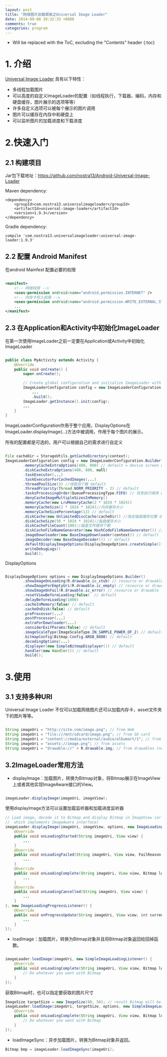 ```yaml
---
layout: post
title: "网络图片加载框架之Universal Image Loader"
date: 2014-09-08 10:32:33 +0800
comments: true
categories: program
---
```

* Will be replaced with the ToC, excluding the "Contents" header
{:toc}


# 1. 介绍

[Universal Image Loader](https://github.com/nostra13/Android-Universal-Image-Loader) 具有以下特性：

* 多线程加载图片
* 可以高度的自定义ImageLoader的配置（如线程执行，下载器，编码，内存和硬盘缓存，图片展示的选项等等）
* 许多自定义选项可以被每个展示的图片调用
* 图片可以缓存在内存中和硬盘上
* 可以监听图片的加载进度和下载进度

# 2.快速入门

## 2.1 构建项目

Jar包下载地址：<https://github.com/nostra13/Android-Universal-Image-Loader>

Maven dependency:

```
<dependency>
    <groupId>com.nostra13.universalimageloader</groupId>
    <artifactId>universal-image-loader</artifactId>
    <version>1.9.3</version>
</dependency>

```
Gradle dependency:

```
compile 'com.nostra13.universalimageloader:universal-image-loader:1.9.3'

```

## 2.2 配置 Android Manifest

在android Mainfest 配置必要的权限

```xml

<manifest>
    <!-- 网络权限 -->
    <uses-permission android:name="android.permission.INTERNET" />
    <!-- 内存卡写入权限 -->
    <uses-permission android:name="android.permission.WRITE_EXTERNAL_STORAGE" />
    ...
</manifest>


```

## 2.3 在Application和Activity中初始化ImageLoader

在第一次使用ImageLoader之前一定要在Application或Activity中初始化ImageLoader

```java

public class MyActivity extends Activity {
    @Override
    public void onCreate() {
        super.onCreate();

        // Create global configuration and initialize ImageLoader with this config
        ImageLoaderConfiguration config = new ImageLoaderConfiguration.Builder(this)
            ...
            .build();
        ImageLoader.getInstance().init(config);
        ...
    }
}

```

ImageLoaderConfiguration作用于整个应用，DisplayOptions在ImageLoader.displayImage(...)方法中被调用，作用于每个图片的展示。

所有的配置都是可选的，用户可以根据自己的需求进行自定义

```java

File cacheDir = StorageUtils.getCacheDirectory(context);
ImageLoaderConfiguration config = new ImageLoaderConfiguration.Builder(context)
        .memoryCacheExtraOptions(480, 800) // default = device screen dimensions
        .diskCacheExtraOptions(480, 800, null)
        .taskExecutor(...)
        .taskExecutorForCachedImages(...)
        .threadPoolSize(3) //线程池个数 default
        .threadPriority(Thread.NORM_PRIORITY - 2) // default
        .tasksProcessingOrder(QueueProcessingType.FIFO) // 任务执行顺序 default
        .denyCacheImageMultipleSizesInMemory()
        .memoryCache(new LruMemoryCache(2 * 1024 * 1024))
        .memoryCacheSize(2 * 1024 * 1024)//内存缓存大小
        .memoryCacheSizePercentage(13) // default
        .diskCache(new UnlimitedDiscCache(cacheDir)) //指定磁盘缓存位置 default
        .diskCacheSize(50 * 1024 * 1024)//磁盘缓存大小
        .diskCacheFileCount(100)//磁盘文件缓存个数
        .diskCacheFileNameGenerator(new HashCodeFileNameGenerator()) // default
        .imageDownloader(new BaseImageDownloader(context)) // default
        .imageDecoder(new BaseImageDecoder()) // default
        .defaultDisplayImageOptions(DisplayImageOptions.createSimple()) // default
        .writeDebugLogs()
        .build();

```
DisplayOptions

```java

DisplayImageOptions options = new DisplayImageOptions.Builder()
        .showImageOnLoading(R.drawable.ic_stub) // resource or drawable
        .showImageForEmptyUri(R.drawable.ic_empty) // resource or drawable
        .showImageOnFail(R.drawable.ic_error) // resource or drawable
        .resetViewBeforeLoading(false)  // default
        .delayBeforeLoading(1000)
        .cacheInMemory(false) // default
        .cacheOnDisk(false) // default
        .preProcessor(...)
        .postProcessor(...)
        .extraForDownloader(...)
        .considerExifParams(false) // default
        .imageScaleType(ImageScaleType.IN_SAMPLE_POWER_OF_2) // default
        .bitmapConfig(Bitmap.Config.ARGB_8888) // default
        .decodingOptions(...)
        .displayer(new SimpleBitmapDisplayer()) // default
        .handler(new Handler()) // default
        .build();


```

# 3.使用

## 3.1 支持多种URI

Universal Image Loader 不仅可以加载网络图片还可以加载内存卡，asset文件夹下的图片等等。

```java

String imageUri = "http://site.com/image.png"; // from Web
String imageUri = "file:///mnt/sdcard/image.png"; // from SD card
String imageUri = "content://media/external/audio/albumart/1"; // from content provider
String imageUri = "assets://image.png"; // from assets
String imageUri = "drawable://" + R.drawable.img; // from drawables (non-9patch images)

```

## 3.2ImageLoader常用方法

* displayImage：加载图片，转换为Bitmap对象，将Bitmap展示在ImageView上或者其他实现ImageAware接口的View。

```java

imageLoader.displayImage(imageUri, imageView);

```


使用displayImage方法可以设置加载监听器和加载进度监听器

```java
// Load image, decode it to Bitmap and display Bitmap in ImageView (or any other view 
//  which implements ImageAware interface)
imageLoader.displayImage(imageUri, imageView, options, new ImageLoadingListener() {
    @Override
    public void onLoadingStarted(String imageUri, View view) {
        ...
    }
    @Override
    public void onLoadingFailed(String imageUri, View view, FailReason failReason) {
        ...
    }
    @Override
    public void onLoadingComplete(String imageUri, View view, Bitmap loadedImage) {
        ...
    }
    @Override
    public void onLoadingCancelled(String imageUri, View view) {
        ...
    }
}, new ImageLoadingProgressListener() {
    @Override
    public void onProgressUpdate(String imageUri, View view, int current, int total) {
        ...
    }
});


```

* loadImage：加载图片，转换为Bitmap对象并且将Bitmap对象返回给回掉函数。

```java

imageLoader.loadImage(imageUri, new SimpleImageLoadingListener() {
    @Override
    public void onLoadingComplete(String imageUri, View view, Bitmap loadedImage) {
        // Do whatever you want with Bitmap
    }
});

```
获取Bitmap时，也可以指定要获取的图片尺寸

```java
ImageSize targetSize = new ImageSize(80, 50); // result Bitmap will be fit to this size
imageLoader.loadImage(imageUri, targetSize, options, new SimpleImageLoadingListener() {
    @Override
    public void onLoadingComplete(String imageUri, View view, Bitmap loadedImage) {
        // Do whatever you want with Bitmap
    }
});

```


* loadImageSync：异步加载图片，转换为Bitmap对象并返回。

```java
Bitmap bmp = imageLoader.loadImageSync(imageUri);

```


